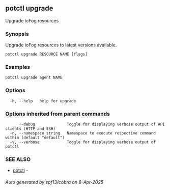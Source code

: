 ## potctl upgrade

Upgrade ioFog resources

### Synopsis

Upgrade ioFog resources to latest versions available.

```
potctl upgrade RESOURCE NAME [flags]
```

### Examples

```
potctl upgrade agent NAME
```

### Options

```
  -h, --help   help for upgrade
```

### Options inherited from parent commands

```
      --debug              Toggle for displaying verbose output of API clients (HTTP and SSH)
  -n, --namespace string   Namespace to execute respective command within (default "default")
  -v, --verbose            Toggle for displaying verbose output of potctl
```

### SEE ALSO

* [potctl](potctl.md)	 - 

###### Auto generated by spf13/cobra on 8-Apr-2025
